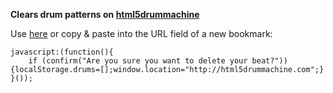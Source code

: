 **Clears drum patterns on [html5drummachine](http://html5drummachine.com)**

Use [here](http://gycbeats.github.io/delete-beat) or copy & paste into the URL field of a new bookmark:
```
javascript:(function(){
    if (confirm("Are you sure you want to delete your beat?")){localStorage.drums=[];window.location="http://html5drummachine.com";}
}());
```
